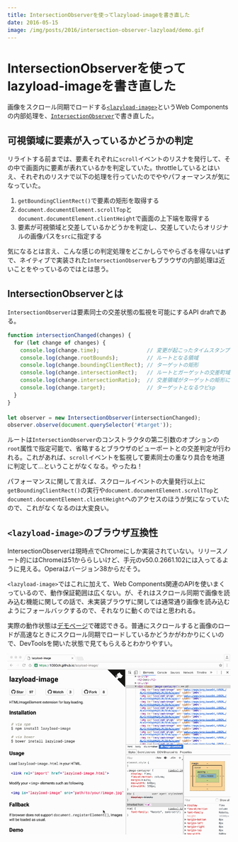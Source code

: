 ```yaml
---
title: IntersectionObserverを使ってlazyload-imageを書き直した
date: 2016-05-15
image: /img/posts/2016/intersection-observer-lazyload/demo.gif
---
```


# IntersectionObserverを使ってlazyload-imageを書き直した

画像をスクロール同期でロードする[`<lazyload-image>`](https://1000ch.github.io/lazyload-image/)というWeb Componentsの内部処理を、[`IntersectionObserver`](https://github.com/WICG/IntersectionObserver)で書き直した。

## 可視領域に要素が入っているかどうかの判定

リライトする前までは、要素それぞれに`scroll`イベントのリスナを発行して、その中で画面内に要素が表れているかを判定していた。throttleしているとはいえ、それぞれのリスナで以下の処理を行っていたのでややパフォーマンスが気になっていた。

1. `getBoundingClientRect()`で要素の矩形を取得する
2. `document.documentElement.scrollTop`と`document.documentElement.clientHeight`で画面の上下端を取得する
3. 要素が可視領域と交差しているかどうかを判定し、交差していたらオリジナルの画像パスを`src`に指定する

気になるとは言え、こんな感じの判定処理をどこかしらでやらざるを得ないはずで、ネイティブで実装された`IntersectionObserver`もブラウザの内部処理は近いことをやっているのではとは思う。

## IntersectionObserverとは

`IntersectionObserver`は要素同士の交差状態の監視を可能にするAPI draftである。

```javascript
function intersectionChanged(changes) {
  for (let change of changes) {
    console.log(change.time);               // 変更が起こったタイムスタンプ
    console.log(change.rootBounds);         // ルートとなる領域
    console.log(change.boundingClientRect); // ターゲットの矩形
    console.log(change.intersectionRect);   // ルートとガーゲットの交差町域
    console.log(change.intersectionRatio);  // 交差領域がターゲットの矩形に占める割合
    console.log(change.target);             // ターゲットとなるウピsp
  }
}

let observer = new IntersectionObserver(intersectionChanged);
observer.observe(document.querySelector('#target'));
```

ルートは`IntersectionObserver`のコンストラクタの第二引数のオプションの`root`属性で指定可能で、省略するとブラウザのビューポートとの交差判定が行われる。これがあれば、`scroll`イベントを監視して要素同士の重なり具合を地道に判定して…ということがなくなる。やったね！

パフォーマンスに関して言えば、スクロールイベントの大量発行以上に`getBoundingClientRect()`の実行や`document.documentElement.scrollTop`と`document.documentElement.clientHeight`へのアクセスのほうが気になっていたので、これがなくなるのは大変良い。

## `<lazyload-image>`のブラウザ互換性

IntersectionObserverは現時点でChromeにしか実装されていない。リリースノート的にはChromeは51かららしいけど、手元のv50.0.2661.102には入ってるように見える。Operaはバージョン38からだそう。

`<lazyload-image>`ではこれに加えて、Web Components関連のAPIを使いまくっているので、動作保証範囲は広くない。が、それはスクロール同期で画像を読み込む機能に関しての話で、未実装ブラウザに関しては通常通り画像を読み込むようにフォールバックするので、それなりに動くのではと思われる。

実際の動作状態は[デモページ](https://1000ch.github.io/lazyload-image/)で確認できる。普通にスクロールすると画像のロードが高速なときにスクロール同期でロードしているかどうかがわかりにくいので、DevToolsを開いた状態で見てもらえるとわかりやすい。

![lazy load DEMO](/img/posts/2016/intersection-observer-lazyload/demo.gif)
